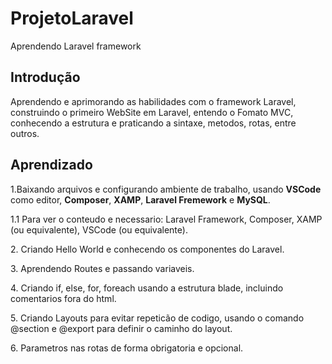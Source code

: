 # ProjetoLaravel
 Aprendendo Laravel framework

 <h2>Introdução</h2>

Aprendendo e aprimorando as habilidades com o framework Laravel, construindo o primeiro WebSite em Laravel, entendo o Fomato MVC, conhecendo a estrutura e praticando a sintaxe, metodos, rotas, entre outros.

<h2>Aprendizado</h2>

<p>1.Baixando arquivos e configurando ambiente de trabalho, usando <b>VSCode</b> como editor, <b>Composer</b>, <b>XAMP</b>, <b>Laravel Fremework</b> e <b>MySQL</b>.</p> 

<p>1.1 Para ver o conteudo e necessario: Laravel Framework, Composer, XAMP (ou equivalente), VSCode (ou equivalente).</p>  

<p>2. Criando Hello World e conhecendo os componentes do Laravel.</p>

<p>3. Aprendendo Routes e passando variaveis.</p>

<p>4. Criando if, else, for, foreach usando a estrutura blade, incluindo comentarios fora do html.</p>

<p>5. Criando Layouts para evitar repeticão de codigo, usando o comando @section e @export para definir o caminho do layout.</p>

<p>6. Parametros nas rotas de forma obrigatoria e opcional.</p>